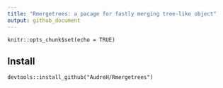 ```yaml
---
title: "Rmergetrees: a pacage for fastly merging tree-like object"
output: github_document
---
```


```{r setup, include=FALSE}
knitr::opts_chunk$set(echo = TRUE)
```

## Install

```{r install, eval=FALSE}
devtools::install_github("AudreH/Rmergetrees")
```

